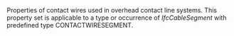 Properties of contact wires used in overhead contact line systems. This property set is applicable to a type or occurrence of _IfcCableSegment_ with predefined type CONTACTWIRESEGMENT.

<!-- end of short definition -->

